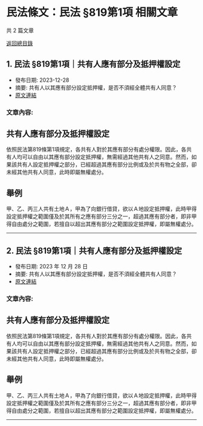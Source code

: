 # 民法條文：民法 §819第1項 相關文章

共 2 篇文章

[返回總目錄](00_總目錄.md)

## 1. 民法 §819第1項｜共有人應有部分及抵押權設定

- 發布日期: 2023-12-28
- 摘要: 共有人以其應有部分設定抵押權，是否不須經全體共有人同意？
- [原文連結](https://www.jasper-realestate.com/%e6%b0%91%e6%b3%95-819%e7%ac%ac1%e9%a0%85%e5%85%b1%e6%9c%89%e4%ba%ba%e6%87%89%e6%9c%89%e9%83%a8%e5%88%86%e5%8f%8a_%e6%8a%b5%e6%8a%bc%e6%ac%8a_%e8%a8%ad%e5%ae%9a/)

### 文章內容:

## 共有人應有部分及抵押權設定

依照民法第819條第1項規定，各共有人對於其應有部分有處分權限。因此，各共有人均可以自由以其應有部分設定抵押權，無需經過其他共有人之同意。然而，如果該共有人設定抵押權之部分，已經超過其應有部分比例或及於共有物之全部，卻未經其他共有人同意，此時即屬無權處分。

## 舉例

甲、乙、丙三人共有土地Ａ，甲為了向銀行借貸，欲以Ａ地設定抵押權，此時甲得設定抵押權之範圍僅及於其所有之應有部分三分之一，超過其應有部分者，即非甲得自由處分之範圍，若擅自以超出其應有部分之範圍設定抵押權，即屬無權處分。

---

## 2. 民法 §819第1項｜共有人應有部分及抵押權設定

- 發布日期: 2023 年 12 月 28 日
- 摘要: 共有人以其應有部分設定抵押權，是否不須經全體共有人同意？
- [原文連結](https://www.jasper-realestate.com/%e6%b0%91%e6%b3%95-819%e7%ac%ac1%e9%a0%85%e5%85%b1%e6%9c%89%e4%ba%ba%e6%87%89%e6%9c%89%e9%83%a8%e5%88%86%e5%8f%8a_%e6%8a%b5%e6%8a%bc%e6%ac%8a_%e8%a8%ad%e5%ae%9a/)

### 文章內容:

## 共有人應有部分及抵押權設定

依照民法第819條第1項規定，各共有人對於其應有部分有處分權限。因此，各共有人均可以自由以其應有部分設定抵押權，無需經過其他共有人之同意。然而，如果該共有人設定抵押權之部分，已經超過其應有部分比例或及於共有物之全部，卻未經其他共有人同意，此時即屬無權處分。

## 舉例

甲、乙、丙三人共有土地Ａ，甲為了向銀行借貸，欲以Ａ地設定抵押權，此時甲得設定抵押權之範圍僅及於其所有之應有部分三分之一，超過其應有部分者，即非甲得自由處分之範圍，若擅自以超出其應有部分之範圍設定抵押權，即屬無權處分。

---

